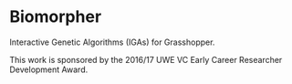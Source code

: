 # Biomorpher
Interactive Genetic Algorithms (IGAs) for Grasshopper.

This work is sponsored by the 2016/17 UWE VC Early Career Researcher Development Award.
